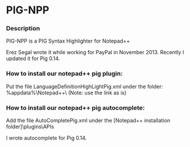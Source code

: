 PIG-NPP
============

### Description

PIG-NPP is a PIG Syntax Highlighter for Notepad++

Erez Segal wrote it while working for PayPal in November 2013. Recently I updated it for Pig 0.14.

### How to install our notepad++ pig plugin:

Put the file LanguageDefinitionHighLightPig.xml under the folder: %appdata%\Notepad++\ (Note: use the link as is)

### How to install our notepad++ pig autocomplete:
Add the file AutoCompletePig.xml under the [Notepad++ installation folder]\plugins\APIs

I wrote autocomplete for Pig 0.14.
